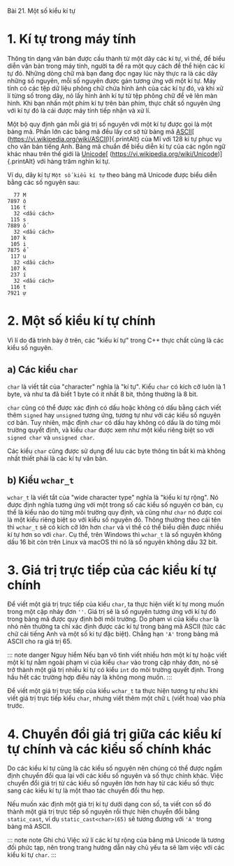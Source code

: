 Bài 21. Một số kiểu kí tự
# 1. Kí tự trong máy tính

Thông tin dạng văn bản được cấu thành từ một dãy các kí tự, vì thế, để biểu diễn văn bản trong máy tính, người ta đề ra
một quy cách để thể hiện các kí tự đó. Những dòng chữ mà bạn đang đọc ngay lúc này thực ra là các dãy những số nguyên,
mỗi số nguyên được gán tương ứng với một kí tự. Máy tính có các tệp dữ liệu phông chữ chứa hình ảnh của các kí tự đó, và
khi xử lí từng số trong dãy, nó lấy hình ảnh kí tự từ tệp phông chữ để vẽ lên màn hình. Khi bạn nhấn một phím kí tự trên
bàn phím, thực chất số nguyên ứng với kí tự đó là cái được máy tính tiếp nhận và xử lí.

Một bộ quy định gán mỗi giá trị số nguyên với một kí tự được gọi là một bảng mã. Phần lớn các bảng mã đều lấy cơ sở từ
bảng mã [ASCII](https://vi.wikipedia.org/wiki/ASCII)[ (https://vi.wikipedia.org/wiki/ASCII)]{.printAlt} của Mĩ với 128
kí tự phục vụ cho văn bản tiếng Anh. Bảng mã chuẩn để biểu diễn kí tự của các ngôn ngữ khác nhau trên thế giới là
[Unicode](https://vi.wikipedia.org/wiki/Unicode)[ (https://vi.wikipedia.org/wiki/Unicode)]{.printAlt} với hàng trăm
nghìn kí tự.

Ví dụ, dãy kí tự `Một số kiểu kí tự` theo bảng mã Unicode được biểu diễn bằng các số nguyên sau:

```
  77 M
7897 ộ
 116 t
  32 <dấu cách>
 115 s
7889 ố
  32 <dấu cách>
 107 k
 105 i
7875 ể
 117 u
  32 <dấu cách>
 107 k
 237 í
  32 <dấu cách>
 116 t
7921 ự
```

# 2. Một số kiểu kí tự chính

Vì lí do đã trình bày ở trên, các "kiểu kí tự" trong C++ thực chất cũng là các kiểu số nguyên.

## a) Các kiểu `char`

`char` là viết tắt của "character" nghĩa là "kí tự". Kiểu `char` có kích cỡ luôn là 1 byte, và như ta đã biết 1 byte có
ít nhất 8 bit, thông thường là 8 bit.

`char` cũng có thể được xác định có dấu hoặc không có dấu bằng cách viết thêm `signed` hay `unsigned` tương ứng, tương
tự như với các kiểu số nguyên cơ bản. Tuy nhiên, mặc định `char` có dấu hay không có dấu là do từng môi trường quyết
định, và kiểu `char` được xem như một kiểu riêng biệt so với `signed char` và `unsigned char`.

Các kiểu `char` cũng được sử dụng để lưu các byte thông tin bất kì mà không nhất thiết phải là các kí tự văn bản.

## b) Kiểu `wchar_t`

`wchar_t` là viết tắt của "wide character type" nghĩa là "kiểu kí tự rộng". Nó được định nghĩa tương ứng với một trong
số các kiểu số nguyên cơ bản, cụ thể là kiểu nào do từng môi trường quy định, và cũng như `char` nó được coi là một kiểu
riêng biệt so với kiểu số nguyên đó. Thông thường theo cái tên thì `wchar_t` sẽ có kích cỡ lớn hơn `char` và vì thế có
thể biểu diễn được nhiều kí tự hơn so với `char`. Cụ thể, trên Windows thì `wchar_t` là số nguyên không dấu 16 bit còn
trên Linux và macOS thì nó là số nguyên không dấu 32 bit.

# 3. Giá trị trực tiếp của các kiểu kí tự chính

Để viết một giá trị trực tiếp của kiểu `char`, ta thực hiện viết kí tự mong muốn trong một cặp nháy đơn `''`. Giá trị sẽ
là số nguyên tương ứng với kí tự đó trong bảng mã được quy định bởi môi trường. Do phạm vi của kiểu `char` là nhỏ nên
thường ta chỉ xác định được các kí tự trong bảng mã ASCII (tức các chữ cái tiếng Anh và một số kí tự đặc biệt). Chẳng
hạn `'A'` trong bảng mã ASCII cho ra giá trị 65.

::: note danger Nguy hiểm
Nếu bạn vô tình viết nhiều hơn một kí tự hoặc viết một kí tự nằm ngoài phạm vi của kiểu `char` vào trong cặp nháy đơn,
nó sẽ trở thành một giá trị nhiều kí tự có kiểu `int` do môi trường quyết định. Trong hầu hết các trường hợp điều này là
không mong muốn.
:::

Để viết một giá trị trực tiếp của kiểu `wchar_t` ta thực hiện tương tự như khi viết giá trị trực tiếp kiểu `char`, nhưng
viết thêm một chữ `L` (viết hoa) vào phía trước.

# 4. Chuyển đổi giá trị giữa các kiểu kí tự chính và các kiểu số chính khác

Do các kiểu kí tự cũng là các kiểu số nguyên nên chúng có thể được ngầm định chuyển đổi qua lại với các kiểu số nguyên
và số thực chính khác. Việc chuyển đổi giá trị từ các kiểu số nguyên lớn hơn hay từ các kiểu số thực sang các kiểu kí tự
là một thao tác chuyển đổi thu hẹp.

Nếu muốn xác định một giá trị kí tự dưới dạng con số, ta viết con số đó thành một giá trị trực tiếp số nguyên rồi thực
hiện chuyển đổi bằng `static_cast`, ví dụ `static_cast<char>(65)` sẽ tương đương với `'A'` trong bảng mã ASCII.

::: note note Ghi chú
Việc xử lí các kí tự rộng của bảng mã Unicode là tương đối phức tạp, nên trong trang hướng dẫn này chủ yếu ta sẽ làm
việc với các kiểu kí tự `char`.
:::